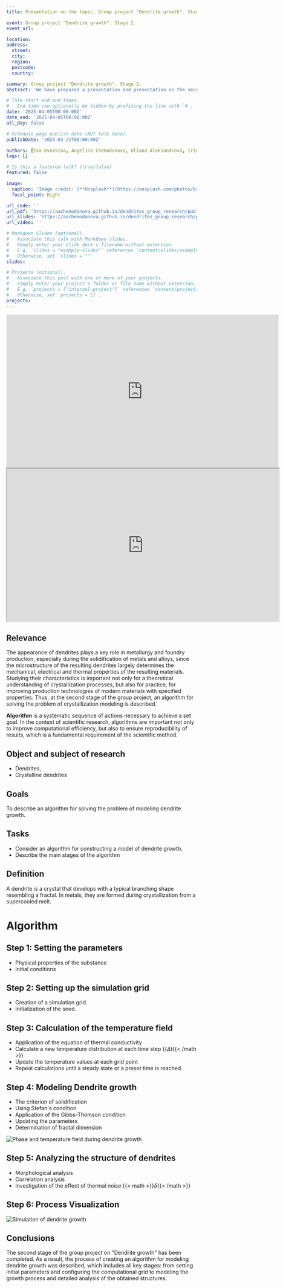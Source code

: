 ```yaml
---
title: Presentation on the topic. Group project "Dendrite growth". Stage 2. Description of the algorithm for solving the problem

event: Group project "Dendrite growth". Stage 2.
event_url: 

location: 
address:
  street: 
  city: 
  region: 
  postcode: 
  country: 

summary: Group project "Dendrite growth". Stage 2.
abstract: 'We have prepared a presentation and presentation on the second stage of the Dendrite Growth group project.'

# Talk start and end times.
#   End time can optionally be hidden by prefixing the line with `#`.
date: '2025-04-05T00:00:00Z'
date_end: '2025-04-05T00:00:00Z'
all_day: false

# Schedule page publish date (NOT talk date).
publishDate: '2025-03-21T00:00:00Z'

authors: [Eva Dvorkina, Angelina Chemodanova, Uliana Aleksandrova, Irina Seregina, Ivan Volgin, Yaroslav Goloschapov]
tags: []

# Is this a featured talk? (true/false)
featured: false

image:
  caption: 'Image credit: [**Unsplash**](https://unsplash.com/photos/bzdhc5b3Bxs)'
  focal_point: Right

url_code: ''
url_pdf: 'https://aachemodanova.github.io/dendrites_group_research/publication/second_stage/report.pdf'
url_slides: 'https://aachemodanova.github.io/dendrites_group_research/publication/second_stage/presentation.pdf'
url_video: ''

# Markdown Slides (optional).
#   Associate this talk with Markdown slides.
#   Simply enter your slide deck's filename without extension.
#   E.g. `slides = "example-slides"` references `content/slides/example-slides.md`.
#   Otherwise, set `slides = ""`.
slides:

# Projects (optional).
#   Associate this post with one or more of your projects.
#   Simply enter your project's folder or file name without extension.
#   E.g. `projects = ["internal-project"]` references `content/project/deep-learning/index.md`.
#   Otherwise, set `projects = []`.
projects:
---
```


<iframe width="720" height="405" src="https://rutube.ru/play/embed/288b97aa715fe1c975df9768e0ca6921/" frameBorder="0" allow="clipboard-write; autoplay" webkitAllowFullScreen mozallowfullscreen allowFullScreen></iframe>

<iframe width="720" height="405" src="https://plvideo.ru/embed/eDSYh8m2shu5" title="Platform video player" allow="accelerometer; autoplay; clipboard-write; encrypted-media; gyroscope; picture-in-picture; web-share" referrerpolicy="strict-origin-when-cross-origin" allowfullscreen></iframe>


## Relevance

The appearance of dendrites plays a key role in metallurgy and foundry production, especially during the solidification of metals and alloys, since the microstructure of the resulting dendrites largely determines the mechanical, electrical and thermal properties of the resulting materials. Studying their characteristics is important not only for a theoretical understanding of crystallization processes, but also for practice, for improving production technologies of modern materials with specified properties. 
Thus, at the second stage of the group project, an algorithm for solving the problem of crystallization modeling is described. 

**Algorithm** is a systematic sequence of actions necessary to achieve a set goal. In the context of scientific research, algorithms are important not only to improve computational efficiency, but also to ensure reproducibility of results, which is a fundamental requirement of the scientific method.

## Object and subject of research
- Dendrites, 
- Crystalline dendrites

## Goals

To describe an algorithm for solving the problem of modeling dendrite growth.

## Tasks

- Consider an algorithm for constructing a model of dendrite growth.
- Describe the main stages of the algorithm

## Definition

A dendrite is a crystal that develops with a typical branching shape resembling a fractal.  In metals, they are formed during crystallization from a supercooled melt.

# Algorithm

## Step 1: Setting the parameters
- Physical properties of the substance
- Initial conditions

## Step 2: Setting up the simulation grid

- Creation of a simulation grid.
- Initialization of the seed.

## Step 3: Calculation of the temperature field

- Application of the equation of thermal conductivity
- Calculate a new temperature distribution at each time step {{<math >}}$\Delta t${{< /math >}}
- Update the temperature values at each grid point
- Repeat calculations until a steady state or a preset time is reached.

## Step 4: Modeling Dendrite growth

- The criterion of solidification
- Using Stefan's condition
- Application of the Gibbs-Thomson condition
- Updating the parameters
- Determination of fractal dimension

![Phase and temperature field during dendrite growth](3.png)

## Step 5: Analyzing the structure of dendrites
- Morphological analysis
- Correlation analysis
- Investigation of the effect of thermal noise {{< math >}}$\delta${{< /math >}}

## Step 6: Process Visualization

![Simulation of dendrite growth](8.png)


## Conclusions
The second stage of the group project on "Dendrite growth" has been completed. As a result, the process of creating an algorithm for modeling dendrite growth was described, which includes all key stages: from setting initial parameters and configuring the computational grid to modeling the growth process and detailed analysis of the obtained structures.
